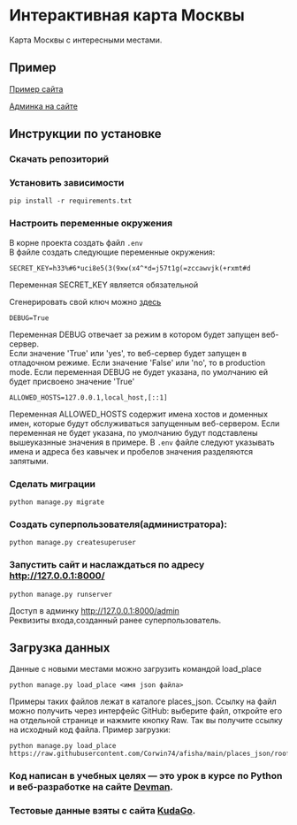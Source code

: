 # Интерактивная карта Москвы

Карта Москвы с интересными местами.


## Пример
[Пример сайта](https://is.shockland.ru)

[Админка на сайте](https://is.shockland.ru/admin)


## Инструкции по установке
### Скачать репозиторий
### Установить зависимости
  ```
  pip install -r requirements.txt
  ```
### Настроить переменные окружения
В корне проекта создать файл `.env`  
В файле создать следующие переменные окружения:
```
SECRET_KEY=h33%#6*uci8e5(3(9xw(x4^*d=j57t1g(=zccawvjk(+rxmt#d  
```
Переменная SECRET_KEY является обязательной  

Сгенерировать свой ключ можно [здесь](https://djecrety.ir/)  

```
DEBUG=True  
```
Переменная DEBUG отвечает за режим в котором будет запущен веб-сервер.  
Eсли значение 'True' или 'yes', то веб-сервер будет запущен в отладочном режиме. Если значение 'False' или 'no', то в production mode. Если переменная DEBUG не будет указана, по умолчанию ей будет присвоено значение 'True'  
```
ALLOWED_HOSTS=127.0.0.1,local_host,[::1]
```
Переменная ALLOWED_HOSTS содержит имена хостов и доменных имен, которые будут обслуживаться запущенным веб-сервером. Если переменная не будет указана, по   умолчанию будут подставлены вышеуказнные значения в примере. В `.env` файле следуют указывать имена и адреса без кавычек и пробелов значения разделяются запятыми.  

### Сделать миграции
```
python manage.py migrate
```
### Создать суперпользователя(администратора):
```
python manage.py createsuperuser
```
### Запустить сайт и наслаждаться по адресу http://127.0.0.1:8000/
```
python manage.py runserver
```
Доступ в админку http://127.0.0.1:8000/admin  
Реквизиты входа,созданный ранее суперпользователь.
## Загрузка данных
Данные с новыми местами можно загрузить командой load_place
```
python manage.py load_place <имя json файла>
```
Примеры таких файлов лежат в каталоге places_json. Ссылку на файл можно получить через интерфейс GitHub: выберите файл, откройте его на отдельной странице и нажмите кнопку Raw. Так вы получите ссылку на исходный код файла. Пример загрузки:
```
python manage.py load_place https://raw.githubusercontent.com/Corwin74/afisha/main/places_json/roofs24.json
```
### Код написан в учебных целях — это урок в курсе по Python и веб-разработке на сайте [Devman](https://dvmn.org).

### Тестовые данные взяты с сайта [KudaGo](https://kudago.com).
